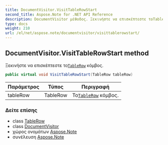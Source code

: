 ```yaml
---
title: DocumentVisitor.VisitTableRowStart
second_title: Aspose.Note for .NET API Reference
description: DocumentVisitor μέθοδος. Ξεκινήστε να επισκέπτεστε τοTableRow κόμβος.
type: docs
weight: 210
url: /el/net/aspose.note/documentvisitor/visittablerowstart/
---
```

## DocumentVisitor.VisitTableRowStart method

Ξεκινήστε να επισκέπτεστε το[`TableRow`](../../tablerow/) κόμβος.

```csharp
public virtual void VisitTableRowStart(TableRow tableRow)
```

| Παράμετρος | Τύπος | Περιγραφή |
| --- | --- | --- |
| tableRow | TableRow | Το[`TableRow`](../../tablerow/) κόμβος. |

### Δείτε επίσης

* class [TableRow](../../tablerow/)
* class [DocumentVisitor](../)
* χώρος ονομάτων [Aspose.Note](../../documentvisitor/)
* συνέλευση [Aspose.Note](../../../)


